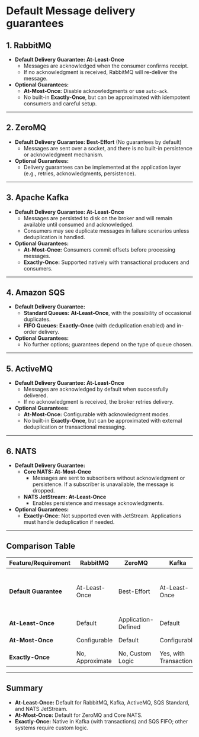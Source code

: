 # Default Message delivery guarantees

## 1. RabbitMQ

- **Default Delivery Guarantee:** **At-Least-Once**
  - Messages are acknowledged when the consumer confirms receipt.
  - If no acknowledgment is received, RabbitMQ will re-deliver the message.
- **Optional Guarantees:**
  - **At-Most-Once:** Disable acknowledgments or use `auto-ack`.
  - No built-in **Exactly-Once**, but can be approximated with idempotent consumers and careful setup.

---

## 2. ZeroMQ

- **Default Delivery Guarantee:** **Best-Effort** (No guarantees by default)
  - Messages are sent over a socket, and there is no built-in persistence or acknowledgment mechanism.
- **Optional Guarantees:**
  - Delivery guarantees can be implemented at the application layer (e.g., retries, acknowledgments, persistence).

---

## 3. Apache Kafka

- **Default Delivery Guarantee:** **At-Least-Once**
  - Messages are persisted to disk on the broker and will remain available until consumed and acknowledged.
  - Consumers may see duplicate messages in failure scenarios unless deduplication is handled.
- **Optional Guarantees:**
  - **At-Most-Once:** Consumers commit offsets before processing messages.
  - **Exactly-Once:** Supported natively with transactional producers and consumers.

---

## 4. Amazon SQS

- **Default Delivery Guarantee:**
  - **Standard Queues:** **At-Least-Once**, with the possibility of occasional duplicates.
  - **FIFO Queues:** **Exactly-Once** (with deduplication enabled) and in-order delivery.
- **Optional Guarantees:**
  - No further options; guarantees depend on the type of queue chosen.

---

## 5. ActiveMQ

- **Default Delivery Guarantee:** **At-Least-Once**
  - Messages are acknowledged by default when successfully delivered.
  - If no acknowledgment is received, the broker retries delivery.
- **Optional Guarantees:**
  - **At-Most-Once:** Configurable with acknowledgment modes.
  - No built-in **Exactly-Once**, but can be approximated with external deduplication or transactional messaging.

---

## 6. NATS

- **Default Delivery Guarantee:**
  - **Core NATS:** **At-Most-Once**
    - Messages are sent to subscribers without acknowledgment or persistence. If a subscriber is unavailable, the message is dropped.
  - **NATS JetStream:** **At-Least-Once**
    - Enables persistence and message acknowledgments.
- **Optional Guarantees:**
  - **Exactly-Once:** Not supported even with JetStream. Applications must handle deduplication if needed.

---

## Comparison Table

| Feature/Requirement  | RabbitMQ          | ZeroMQ           | Kafka            | SQS                     | ActiveMQ         | NATS             |
|-----------------------|-------------------|------------------|------------------|-------------------------|------------------|------------------|
| **Default Guarantee** | At-Least-Once    | Best-Effort      | At-Least-Once    | At-Least-Once (Standard) / Exactly-Once (FIFO) | At-Least-Once    | At-Most-Once (Core) / At-Least-Once (JetStream) |
| **At-Least-Once**     | Default          | Application-Defined | Default          | Standard Queues         | Default          | JetStream Option |
| **At-Most-Once**      | Configurable     | Default          | Configurable     | Not Applicable          | Configurable     | Default (Core)   |
| **Exactly-Once**      | No, Approximate  | No, Custom Logic | Yes, with Transactions | FIFO Queues          | No, Approximate  | No, Custom Logic |

---

## Summary

- **At-Least-Once:** Default for RabbitMQ, Kafka, ActiveMQ, SQS Standard, and NATS JetStream.
- **At-Most-Once:** Default for ZeroMQ and Core NATS.
- **Exactly-Once:** Native in Kafka (with transactions) and SQS FIFO; other systems require custom logic.
